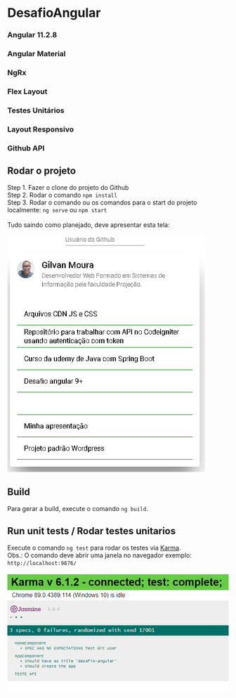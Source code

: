 # DesafioAngular


### Angular 11.2.8
### Angular Material
### NgRx
### Flex Layout
### Testes Unitários
### Layout Responsivo
### Github API

## Rodar o projeto
Step 1.  Fazer o clone do projeto do Github
<br>
Step 2.  Rodar o comando `npm install`
<br>
Step 3.  Rodar o comando ou os comandos para o start do projeto localmente: `ng serve` ou `npm start`
<br><br>
Tudo saindo como planejado, deve apresentar esta tela:
<br><br>
<img src="inicio.png">

## Build
Para gerar a build, execute o comando  `ng build`.
<br>

## Run unit tests / Rodar testes unitarios

Execute o comando `ng test` para rodar os testes via [Karma](https://karma-runner.github.io).
<br>
Obs.: O comando deve abrir uma janela no navegador exemplo: `http://localhost:9876/`

<img src="teste.png">
